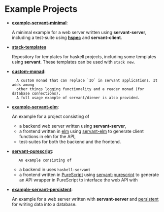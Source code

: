 # Example Projects

- **[example-servant-minimal](https://github.com/haskell-servant/example-servant-minimal)**:

	A minimal example for a web server written using **servant-server**,
	including a test-suite using [**hspec**](http://hspec.github.io/) and
	**servant-client**.


- **[stack-templates](https://github.com/commercialhaskell/stack-templates)**

	Repository for templates for haskell projects, including some templates using
	**servant**. These templates can be used with `stack new`.

- **[custom-monad](https://github.com/themoritz/diener)**:

        A custom monad that can replace `IO` in servant applications. It adds among
        other things logging functionality and a reader monad (for database connections).
        A full usage example of servant/diener is also provided.


- **[example-servant-elm](https://github.com/haskell-servant/example-servant-elm)**:

	An example for a project consisting of

  - a backend web server written using **servant-server**,
  - a frontend written in [elm](http://elm-lang.org/) using
    [servant-elm](https://github.com/mattjbray/servant-elm) to generate client
    functions in elm for the API,
  - test-suites for both the backend and the frontend.

- **[servant-purescript](https://github.com/eskimor/servant-purescript/tree/master/examples/central-counter)**:

         An example consisting of

  - a backend in uses `haskell-servant`
  - a frontend written in [PureScript](http://www.purescript.org/) using
    [servant-purescript](https://github.com/eskimor/servant-purescript) to generate
    an API wrapper in PureScript to interface the web API with 


- **[example-servant-persistent](https://github.com/haskell-servant/example-servant-persistent)**:

  An example for a web server written with **servant-server** and
  [persistent](https://www.stackage.org/package/persistent) for writing data
  into a database.
